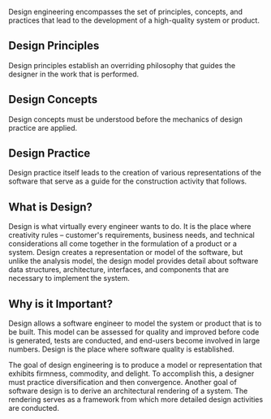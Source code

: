Design engineering encompasses the set of principles, concepts, and practices that lead to the development of a high-quality system or product.

## Design Principles

Design principles establish an overriding philosophy that guides the designer in the work that is performed.

## Design Concepts

Design concepts must be understood before the mechanics of design practice are applied.

## Design Practice

Design practice itself leads to the creation of various representations of the software that serve as a guide for the construction activity that follows.

## What is Design?

Design is what virtually every engineer wants to do. It is the place where creativity rules – customer's requirements, business needs, and technical considerations all come together in the formulation of a product or a system. Design creates a representation or model of the software, but unlike the analysis model, the design model provides detail about software data structures, architecture, interfaces, and components that are necessary to implement the system.

## Why is it Important?

Design allows a software engineer to model the system or product that is to be built. This model can be assessed for quality and improved before code is generated, tests are conducted, and end-users become involved in large numbers. Design is the place where software quality is established.

The goal of design engineering is to produce a model or representation that exhibits firmness, commodity, and delight. To accomplish this, a designer must practice diversification and then convergence. Another goal of software design is to derive an architectural rendering of a system. The rendering serves as a framework from which more detailed design activities are conducted.